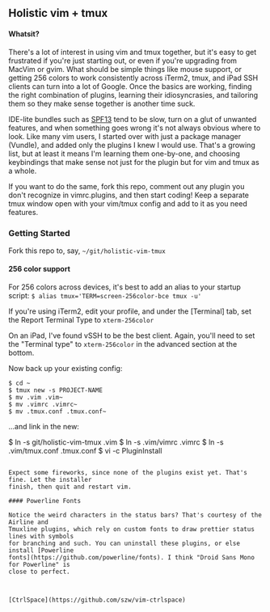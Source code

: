## Holistic vim + tmux

#### Whatsit?


There's a lot of interest in using vim and tmux together, but it's easy to get frustrated
if you're just starting out, or even if you're upgrading from MacVim or gvim.  What should
be simple things like mouse support, or getting 256 colors to work consistently across
iTerm2, tmux, and iPad SSH clients can turn into a lot of Google. Once the basics are
working, finding the right combination of plugins, learning their idiosyncrasies, and
tailoring them so they make sense together is another time suck.

IDE-lite bundles such as [SPF13](https://github.com/spf13/spf13-vim) tend to be slow, turn
on a glut of unwanted features, and when something goes wrong it's not always obvious
where to look. Like many vim users, I started over with just a package manager (Vundle),
and added only the plugins I knew I would use. That's a growing list, but at least it
means I'm learning them one-by-one, and choosing keybindings that make sense not just for
the plugin but for vim and tmux as a whole.

If you want to do the same, fork this repo, comment out any plugin you don't recognize in
vimrc.plugins, and then start coding! Keep a separate tmux window open with your vim/tmux
config and add to it as you need features.

### Getting Started

Fork this repo to, say, `~/git/holistic-vim-tmux`

#### 256 color support

For 256 colors across devices, it's best to add an alias to your startup script:
`$ alias tmux='TERM=screen-256color-bce tmux -u'`

If you're using iTerm2, edit your profile, and under the [Terminal] tab, set the Report Terminal Type to `xterm-256color`

On an iPad, I've found vSSH to be the best client. Again, you'll need to set the "Terminal
type" to `xterm-256color` in the advanced section at the bottom.

Now back up your existing config:
```
$ cd ~
$ tmux new -s PROJECT-NAME
$ mv .vim .vim~
$ mv .vimrc .vimrc~
$ mv .tmux.conf .tmux.conf~
```

...and link in the new:

$ ln -s git/holistic-vim-tmux .vim
$ ln -s .vim/vimrc .vimrc
$ ln -s .vim/tmux.conf .tmux.conf
$ vi -c PluginInstall
```

Expect some fireworks, since none of the plugins exist yet. That's fine. Let the installer
finish, then quit and restart vim.

#### Powerline Fonts

Notice the weird characters in the status bars? That's courtesy of the Airline and
Tmuxline plugins, which rely on custom fonts to draw prettier status lines with symbols
for branching and such. You can uninstall these plugins, or else install [Powerline
fonts](https://github.com/powerline/fonts). I think "Droid Sans Mono for Powerline" is
close to perfect.



[CtrlSpace](https://github.com/szw/vim-ctrlspace)
